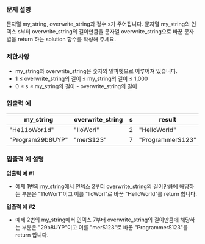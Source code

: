 ### 문제 설명

문자열 my_string, overwrite_string과 정수 s가 주어집니다.
문자열 my_string의 인덱스 s부터 overwrite_string의 길이만큼을 문자열 overwrite_string으로 바꾼 문자열을 return 하는 solution 함수를 작성해 주세요.

### 제한사항

- my_string와 overwrite_string은 숫자와 알파벳으로 이루어져 있습니다.
- 1 ≤ overwrite_string의 길이 ≤ my_string의 길이 ≤ 1,000
- 0 ≤ s ≤ my_string의 길이 - overwrite_string의 길이

### 입출력 예

| my_string        | overwrite_string | s   | result           |
| ---------------- | ---------------- | --- | ---------------- |
| "He11oWor1d"     | "lloWorl"        | 2   | "HelloWorld"     |
| "Program29b8UYP" | "merS123"        | 7   | "ProgrammerS123" |

### 입출력 예 설명

**입출력 예 #1**

- 예제 1번의 my_string에서 인덱스 2부터 overwrite_string의 길이만큼에 해당하는 부분은 "11oWor1"이고 이를 "lloWorl"로 바꾼 "HelloWorld"를 return 합니다.

**입출력 예 #2**

- 예제 2번의 my_string에서 인덱스 7부터 overwrite_string의 길이만큼에 해당하는 부분은 "29b8UYP"이고 이를 "merS123"로 바꾼 "ProgrammerS123"를 return 합니다.
